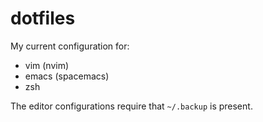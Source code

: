 # dotfiles

My current configuration for:
* vim (nvim)
* emacs (spacemacs)
* zsh

The editor configurations require that `~/.backup` is present.
